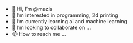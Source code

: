 - 👋 Hi, I’m @mazls
- 👀 I’m interested in programming, 3d printing
- 🌱 I’m currently learning ai and machine learning
- 💞️ I’m looking to collaborate on ...
- 📫 How to reach me ...

<!---
mazls/mazls is a ✨ special ✨ repository because its `README.md` (this file) appears on your GitHub profile.
You can click the Preview link to take a look at your changes.
--->
